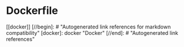 # Dockerfile

[[docker]]
[//begin]: # "Autogenerated link references for markdown compatibility"
[docker]: docker "Docker"
[//end]: # "Autogenerated link references"